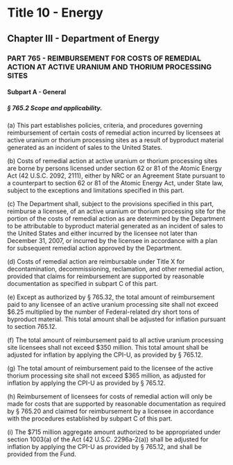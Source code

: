 
# Title 10 - Energy
## Chapter III - Department of Energy
### PART 765 - REIMBURSEMENT FOR COSTS OF REMEDIAL ACTION AT ACTIVE URANIUM AND THORIUM PROCESSING SITES
#### Subpart A - General
##### § 765.2 Scope and applicability.

(a) This part establishes policies, criteria, and procedures governing reimbursement of certain costs of remedial action incurred by licensees at active uranium or thorium processing sites as a result of byproduct material generated as an incident of sales to the United States.

(b) Costs of remedial action at active uranium or thorium processing sites are borne by persons licensed under section 62 or 81 of the Atomic Energy Act (42 U.S.C. 2092, 2111), either by NRC or an Agreement State pursuant to a counterpart to section 62 or 81 of the Atomic Energy Act, under State law, subject to the exceptions and limitations specified in this part.

(c) The Department shall, subject to the provisions specified in this part, reimburse a licensee, of an active uranium or thorium processing site for the portion of the costs of remedial action as are determined by the Department to be attributable to byproduct material generated as an incident of sales to the United States and either incurred by the licensee not later than December 31, 2007, or incurred by the licensee in accordance with a plan for subsequent remedial action approved by the Department.

(d) Costs of remedial action are reimbursable under Title X for decontamination, decommissioning, reclamation, and other remedial action, provided that claims for reimbursement are supported by reasonable documentation as specified in subpart C of this part.

(e) Except as authorized by § 765.32, the total amount of reimbursement paid to any licensee of an active uranium processing site shall not exceed $6.25 multiplied by the number of Federal-related dry short tons of byproduct material. This total amount shall be adjusted for inflation pursuant to section 765.12.

(f) The total amount of reimbursement paid to all active uranium processing site licensees shall not exceed $350 million. This total amount shall be adjusted for inflation by applying the CPI-U, as provided by § 765.12.

(g) The total amount of reimbursement paid to the licensee of the active thorium processing site shall not exceed $365 million, as adjusted for inflation by applying the CPI-U as provided by § 765.12.

(h) Reimbursement of licensees for costs of remedial action will only be made for costs that are supported by reasonable documentation as required by § 765.20 and claimed for reimbursement by a licensee in accordance with the procedures established by subpart C of this part.

(i) The $715 million aggregate amount authorized to be appropriated under section 1003(a) of the Act (42 U.S.C. 2296a-2(a)) shall be adjusted for inflation by applying the CPI-U as provided by § 765.12, and shall be provided from the Fund.

